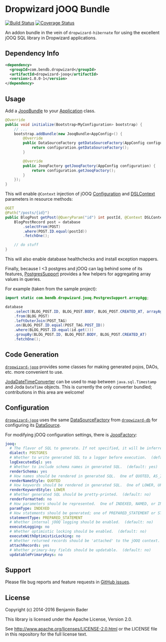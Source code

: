 Dropwizard jOOQ Bundle
======================

[![Build Status](https://travis-ci.org/benjamin-bader/droptools.svg?branch=master)](https://travis-ci.org/benjamin-bader/droptools)
[![Coverage Status](https://img.shields.io/coveralls/benjamin-bader/droptools.svg)](https://coveralls.io/r/benjamin-bader/droptools?branch=master)

An addon bundle in the vein of `dropwizard-hibernate` for using the excellent jOOQ SQL library in Dropwizard applications.


Dependency Info
---------------

```xml
<dependency>
  <groupId>com.bendb.dropwizard</groupId>
  <artifactId>dropwizard-jooq</artifactId>
  <version>1.0.0-1</version>
</dependency>
```


Usage
-----

Add a [JooqBundle](http://droptools.bendb.com/0.8.1-0/apidocs/com/bendb/dropwizard/jooq/JooqBundle.html) to your [Application](http://dropwizard.io/0.8.1/dropwizard-core/apidocs/io/dropwizard/Application.html) class.

```java
@Override
public void initialize(Bootstrap<MyConfiguration> bootstrap) {
    // ...
    bootstrap.addBundle(new JooqBundle<AppConfig>() {
        @Override
        public DataSourceFactory getDataSourceFactory(AppConfig configuration) {
            return configuration.getDataSourceFactory();
        }

        @Override
        public JooqFactory getJooqFactory(AppConfig configuration) {
            return configuration.getJooqFactory();
        }
    });
}
```


This will enable `@Context` injection of jOOQ [Configuration](http://www.jooq.org/javadoc/3.5.0/org/jooq/Configuration.html) and [DSLContext](http://www.jooq.org/javadoc/3.5.0/org/jooq/DSLContext.html) parameters in resource methods:

```java
@GET
@Path("/posts/{id}")
public BlogPost getPost(@QueryParam("id") int postId, @Context DSLContext database) {
    BlogPostRecord post = database
        .selectFrom(POST)
        .where(POST.ID.equal(postId))
        .fetchOne();

    // do stuff
}
```

This will also enable database healthchecks and install exception mappers.

Finally, because I <3 postgres and jOOQ can lag behind some of its features, [PostgresSupport](http://droptools.bendb.com/0.8.1-0/apidocs/com/bendb/dropwizard/jooq/PostgresSupport.html) provides a few helpers for aggregating array values in queries.

For example (taken from the sample project):

```java
import static com.bendb.dropwizard.jooq.PostgresSupport.arrayAgg;

database
    .select(BLOG_POST.ID, BLOG_POST.BODY, BLOG_POST.CREATED_AT, arrayAgg(POST_TAG.TAG_NAME))
    .from(BLOG_POST)
    .leftOuterJoin(POST_TAG)
    .on(BLOG_POST.ID.equal(POST_TAG.POST_ID))
    .where(BLOG_POST.ID.equal(id.get()))
    .groupBy(BLOG_POST.ID, BLOG_POST.BODY, BLOG_POST.CREATED_AT)
    .fetchOne();
```


Code Generation
---------------

[`dropwizard-jooq`](http://droptools.bendb.com/) provides some classes for making generated pojos, DAOs, etc. more convenient to use.

[JodaDateTimeConverter](http://droptools.bendb.com/0.8.1-0/apidocs/com/bendb/dropwizard/jooq/JooqFactory.html) can be used to map between `java.sql.Timestamp` and Joda `DateTime` objects.  This is currently the only converter bundled; contributions in this area are welcome!


Configuration
-------------

[`dropwizard-jooq`](http://droptools.bendb.com/) uses the same [DataSourceFactory](http://dropwizard.io/0.8.1/dropwizard-db/apidocs/io/dropwizard/db/DataSourceFactory.html) from [`dropwizard-db`](http://dropwizard.io/0.8.1/dropwizard-db/) for configuring its [DataSource](http://docs.oracle.com/javase/7/docs/api/javax/sql/DataSource.html).

For modifying jOOQ configuration settings, there is [JooqFactory](http://droptools.bendb.com/0.8.1-0/apidocs/com/bendb/dropwizard/jooq/JooqFactory.html):

```yaml
jooq:
  # The flavor of SQL to generate. If not specified, it will be inferred from the JDBC connection URL.  (default: null)
  dialect: POSTGRES
  # Whether to write generated SQL to a logger before execution.  (default: no)
  logExecutedSql: yes
  # Whether to include schema names in generated SQL.  (default: yes)
  renderSchema: yes
  # How names should be rendered in generated SQL.  One of QUOTED, AS_IS, LOWER, or UPPER.  (default: QUOTED)
  renderNameStyle: QUOTED
  # How keywords should be rendered in generated SQL.  One of LOWER, UPPER.  (default: UPPER)
  renderKeywordStyle: LOWER
  # Whether generated SQL should be pretty-printed.  (default: no)
  renderFormatted: no
  # How parameters should be represented.  One of INDEXED, NAMED, or INLINE.  (default: INDEXED)
  paramType: INDEXED
  # How statements should be generated; one of PREPARED_STATEMENT or STATIC_STATEMENT.  (default: PREPARED_STATEMENT)
  statementType: PREPARED_STATEMENT
  # Whether internal jOOQ logging should be enabled.  (default: no)
  executeLogging: no
  # Whether optimistic locking should be enabled.  (default: no)
  executeWithOptimisticLocking: no
  # Whether returned records should be 'attached' to the jOOQ context.  (default: yes)
  attachRecords: yes
  # Whether primary-key fields should be updatable.  (default: no)
  updatablePrimaryKeys: no
```

Support
-------

Please file bug reports and feature requests in [GitHub issues](https://github.com/benjamin-bader/droptools/issues).


License
-------

Copyright (c) 2014-2016 Benjamin Bader

This library is licensed under the Apache License, Version 2.0.

See http://www.apache.org/licenses/LICENSE-2.0.html or the LICENSE file in this repository for the full license text.
